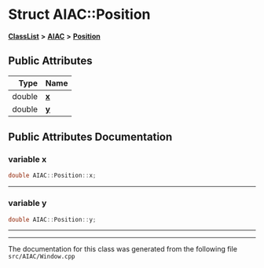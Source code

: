 

# Struct AIAC::Position



[**ClassList**](annotated.md) **>** [**AIAC**](namespaceAIAC.md) **>** [**Position**](structAIAC_1_1Position.md)


























## Public Attributes

| Type | Name |
| ---: | :--- |
|  double | [**x**](#variable-x)  <br> |
|  double | [**y**](#variable-y)  <br> |












































## Public Attributes Documentation




### variable x 

```C++
double AIAC::Position::x;
```




<hr>



### variable y 

```C++
double AIAC::Position::y;
```




<hr>

------------------------------
The documentation for this class was generated from the following file `src/AIAC/Window.cpp`

